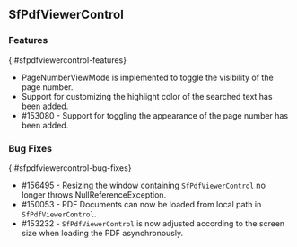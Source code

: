 ## SfPdfViewerControl

### Features
{:#sfpdfviewercontrol-features}

* PageNumberViewMode is implemented to toggle the visibility of the page number.
* Support for customizing the highlight color of the searched text has been added.
* \#153080 - Support for toggling the appearance of the page number has been added.

### Bug Fixes
{:#sfpdfviewercontrol-bug-fixes}

* \#156495 - Resizing the window containing `SfPdfViewerControl` no longer throws NullReferenceException.
* \#150053 - PDF Documents can now be loaded from local path in `SfPdfViewerControl`.
* \#153232 - `SfPdfViewerControl` is now adjusted according to the screen size when loading the PDF asynchronously.